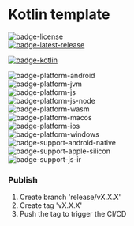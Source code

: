 
# Kotlin template
[![badge-license]][url-license]  
[![badge-latest-release]][url-latest-release]

[![badge-kotlin]][url-kotlin]

![badge-platform-android]  
![badge-platform-jvm]  
![badge-platform-js]  
![badge-platform-js-node]  
![badge-platform-wasm]  
![badge-platform-macos]  
![badge-platform-ios]  
![badge-platform-windows]  
![badge-support-android-native]  
![badge-support-apple-silicon]  
![badge-support-js-ir]

### Publish
1. Create branch 'release/vX.X.X'
2. Create tag 'vX.X.X'
3. Push the tag to trigger the CI/CD

<!-- TAG_VERSION -->  
[badge-latest-release]: https://img.shields.io/badge/latest--release-0.0.1-blue.svg?style=flat
[badge-license]: https://img.shields.io/badge/license-Apache%20License%202.0-blue.svg?style=flat

<!-- TAG_DEPENDENCIES -->  
[badge-kotlin]: https://img.shields.io/badge/kotlin-1.9.22-blue.svg?logo=kotlin

<!-- TAG_PLATFORMS -->  
[badge-platform-android]: http://img.shields.io/badge/-android-6EDB8D.svg?style=flat
[badge-platform-jvm]: http://img.shields.io/badge/-jvm-DB413D.svg?style=flat
[badge-platform-js]: http://img.shields.io/badge/-js-F8DB5D.svg?style=flat
[badge-platform-js-node]: https://img.shields.io/badge/-nodejs-68a063.svg?style=flat
[badge-platform-linux]: http://img.shields.io/badge/-linux-2D3F6C.svg?style=flat
[badge-platform-macos]: http://img.shields.io/badge/-macos-111111.svg?style=flat
[badge-platform-ios]: http://img.shields.io/badge/-ios-CDCDCD.svg?style=flat
[badge-platform-tvos]: http://img.shields.io/badge/-tvos-808080.svg?style=flat
[badge-platform-watchos]: http://img.shields.io/badge/-watchos-C0C0C0.svg?style=flat
[badge-platform-wasm]: https://img.shields.io/badge/-wasm-624FE8.svg?style=flat
[badge-platform-windows]: http://img.shields.io/badge/-windows-4D76CD.svg?style=flat
[badge-support-android-native]: http://img.shields.io/badge/support-[AndroidNative]-6EDB8D.svg?style=flat
[badge-support-apple-silicon]: http://img.shields.io/badge/support-[AppleSilicon]-43BBFF.svg?style=flat
[badge-support-js-ir]: https://img.shields.io/badge/support-[js--IR]-AAC4E0.svg?style=flat
[badge-support-linux-arm]: http://img.shields.io/badge/support-[LinuxArm]-2D3F6C.svg?style=flat
[badge-support-linux-mips]: http://img.shields.io/badge/support-[LinuxMIPS]-2D3F6C.svg?style=flat

[url-latest-release]: https://github.com/KryptonReborn/kotlin-bech32/releases
[url-license]: https://www.apache.org/licenses/LICENSE-2.0.txt
[url-kotlin]: https://kotlinlang.org  